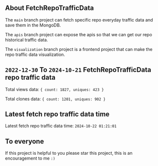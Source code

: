 ## About FetchRepoTrafficData

The `main` branch project can fetch specific repo everyday traffic data and save them in the MongoDB.

The `apis` branch project can expose the apis so that we can get our repo historical traffic data.

The `visualization` branch project is a frontend project that can make the repo traffic data visualization.

## `2022-12-30` To `2024-10-21` FetchRepoTrafficData repo traffic data

Total views data: `{ count: 1827, uniques: 423 }`

Total clones data: `{ count: 1201, uniques: 902 }`

## Latest fetch repo traffic data time

Latest fetch repo traffic data time: `2024-10-22 01:21:01`

## To everyone

If this project is helpful to you please star this project, this is an encouragement to me `:)`



